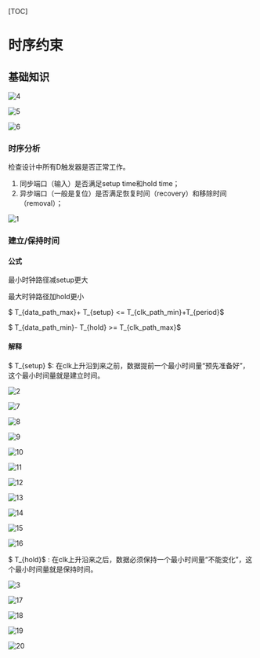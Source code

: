 [TOC]

# 时序约束

## 基础知识

![4](./4.png)

![5](./5.png)

![6](./6.png)

### 时序分析

检查设计中所有D触发器是否正常工作。

1. 同步端口（输入）是否满足setup time和hold time；
2. 异步端口（一般是复位）是否满足恢复时间（recovery）和移除时间（removal）；

![1](./1.png)



### 建立/保持时间

#### 公式

最小时钟路径减setup更大

最大时钟路径加hold更小

$ T_{data\_path\_max}+ T_{setup} <= T_{clk\_path\_min}+T_{period}$

$ T_{data\_path\_min}- T_{hold} >= T_{clk\_path\_max}$

#### 解释

$ T_{setup} $: 在clk上升沿到来之前，数据提前一个最小时间量“预先准备好”，这个最小时间量就是建立时间。

![2](./2.png)

![7](./7.png)

![8](./8.png)

![9](./9.png)

![10](./10.png)

![11](./11.png)

![12](./12.png)

![13](./13.png)

![14](./14.png)

![15](./15.png)

![16](./16.png)



$ T_{hold}$ :  在clk上升沿来之后，数据必须保持一个最小时间量“不能变化”，这个最小时间量就是保持时间。



![3](./3.png)

![17](./17.png)

![18](./18.png)

![19](19.png)

![20](./20.png)